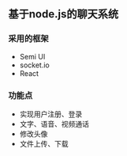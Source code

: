 ## 基于node.js的聊天系统
### 采用的框架
- Semi UI
- socket.io
- React
  
### 功能点
- 实现用户注册、登录
- 文字、语音、视频通话
- 修改头像
- 文件上传、下载